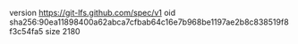 version https://git-lfs.github.com/spec/v1
oid sha256:90ea11898400a62abca7cfbab64c16e7b968be1197ae2b8c838519f8f3c54fa5
size 2180
